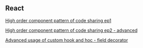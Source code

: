 ## React

[High order component pattern of code sharing ep1](https://enrose.github.io/React/hoc-pattern-of-code-sharing/hoc-pattern-of-code-sharing-ep1)

[High order component pattern of code sharing ep2 - advanced](https://enrose.github.io/React/hoc-pattern-of-code-sharing/hoc-pattern-of-code-sharing-ep2)

[Advanced usage of custom hook and hoc - field decorator](https://enrose.github.io/React/decorator-pattern)